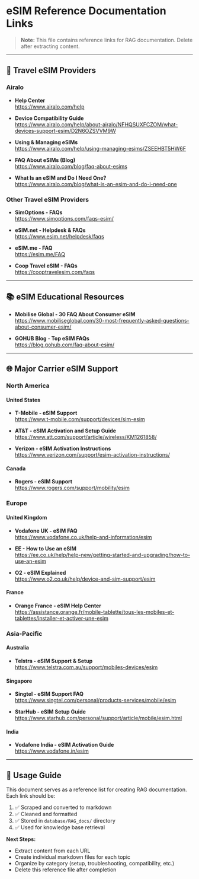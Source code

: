 # eSIM Reference Documentation Links

> **Note:** This file contains reference links for RAG documentation. Delete after extracting content.

---

## 📱 Travel eSIM Providers

### Airalo
- **Help Center**  
  https://www.airalo.com/help

- **Device Compatibility Guide**  
  https://www.airalo.com/help/about-airalo/NFHQSUXFCZOM/what-devices-support-esim/D2N6OZSVVM9W

- **Using & Managing eSIMs**  
  https://www.airalo.com/help/using-managing-esims/ZSEEHBT5HW6F

- **FAQ About eSIMs (Blog)**  
  https://www.airalo.com/blog/faq-about-esims

- **What Is an eSIM and Do I Need One?**  
  https://www.airalo.com/blog/what-is-an-esim-and-do-i-need-one

### Other Travel eSIM Providers
- **SimOptions - FAQs**  
  https://www.simoptions.com/faqs-esim/

- **eSIM.net - Helpdesk & FAQs**  
  https://www.esim.net/helpdesk/faqs

- **eSIM.me - FAQ**  
  https://esim.me/FAQ

- **Coop Travel eSIM - FAQs**  
  https://cooptravelesim.com/faqs

---

## 📚 eSIM Educational Resources

- **Mobilise Global - 30 FAQ About Consumer eSIM**  
  https://www.mobiliseglobal.com/30-most-frequently-asked-questions-about-consumer-esim/

- **GOHUB Blog - Top eSIM FAQs**  
  https://blog.gohub.com/faq-about-esim/

---

## 🌐 Major Carrier eSIM Support

### North America

#### United States
- **T-Mobile - eSIM Support**  
  https://www.t-mobile.com/support/devices/sim-esim

- **AT&T - eSIM Activation and Setup Guide**  
  https://www.att.com/support/article/wireless/KM1261858/

- **Verizon - eSIM Activation Instructions**  
  https://www.verizon.com/support/esim-activation-instructions/

#### Canada
- **Rogers - eSIM Support**  
  https://www.rogers.com/support/mobility/esim

### Europe

#### United Kingdom
- **Vodafone UK - eSIM FAQ**  
  https://www.vodafone.co.uk/help-and-information/esim

- **EE - How to Use an eSIM**  
  https://ee.co.uk/help/help-new/getting-started-and-upgrading/how-to-use-an-esim

- **O2 - eSIM Explained**  
  https://www.o2.co.uk/help/device-and-sim-support/esim

#### France
- **Orange France - eSIM Help Center**  
  https://assistance.orange.fr/mobile-tablette/tous-les-mobiles-et-tablettes/installer-et-activer-une-esim

### Asia-Pacific

#### Australia
- **Telstra - eSIM Support & Setup**  
  https://www.telstra.com.au/support/mobiles-devices/esim

#### Singapore
- **Singtel - eSIM Support FAQ**  
  https://www.singtel.com/personal/products-services/mobile/esim

- **StarHub - eSIM Setup Guide**  
  https://www.starhub.com/personal/support/article/mobile/esim.html

#### India
- **Vodafone India - eSIM Activation Guide**  
  https://www.vodafone.in/esim

---

## 🎯 Usage Guide

This document serves as a reference list for creating RAG documentation. Each link should be:
1. ✅ Scraped and converted to markdown
2. ✅ Cleaned and formatted
3. ✅ Stored in `database/RAG_docs/` directory
4. ✅ Used for knowledge base retrieval

**Next Steps:**
- Extract content from each URL
- Create individual markdown files for each topic
- Organize by category (setup, troubleshooting, compatibility, etc.)
- Delete this reference file after completion
